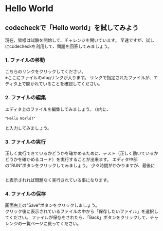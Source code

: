 # Hello World
## codecheckで「Hello world」を試してみよう

現在、皆様は試験を開始して、チャレンジを開いています。
早速ですが、試しにcodecheckを利用して、問題を回答してみましょう。

### 1. ファイルの移動
こちらのリンクをクリックしてください。  
※ここにファイルのatagリンクが入ります。
リンクで指定されたファイルが、エディタ上で開かれていることを確認してください。

### 2. ファイルの編集
エディタ上のファイルを編集してみましょう。
()内に、
```
"Hello World!" 
```
と入力してみましょう。
### 3. ファイルの実行
正しく実行できているかどうかを確かめるために、テスト（正しく動いているかどうかを確かめるコード）を実行することが出来ます。
エディタ中部の”RUN”ボタンをクリックしてみましょう。
少々時間がかかりますが、最後に
```
```
と表示されれば問題なく実行されている事になります。

### 4. ファイルの保存
画面右上の"Save"ボタンをクリックしましょう。  
クリック後に表示されているファイルの中から「保存したいファイル」を選択してください。
ファイルが保存をされたら、「Back」ボタンをクリックして、チャレンジの一覧ページに戻ってください。
